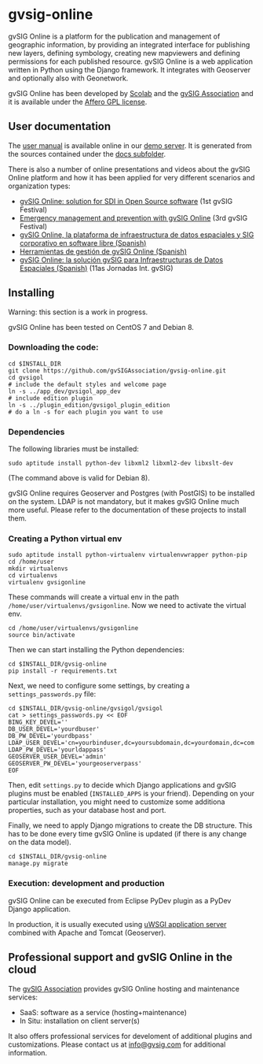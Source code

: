 # gvsig-online

gvSIG Online is a platform for the publication and management of geographic information, by providing 
an integrated interface for publishing new layers, defining symbology, creating new mapviewers and defining
permissions for each published resource. gvSIG Online is a web application written in Python using the
Django framework. It integrates with Geoserver and optionally also with Geonetwork.

gvSIG Online has been developed by [Scolab](http://www.scolab.es) and the [gvSIG Association](http://www.gvsig.com/) and it is available under the [Affero GPL license](https://www.gnu.org/licenses/agpl.html).

## User documentation

The [user manual](https://demo.gvsigonline.com/gvsigonline/core/documentation/) is available online in our 
[demo server](https://demo.gvsigonline.com/gvsigonline). It is generated from the sources contained
under the [docs subfolder](https://github.com/gvSIGAssociation/gvsig-online/tree/master/docs).

There is also a number of online presentations and videos about the gvSIG Online platform and how it has been
applied for very different scenarios and organization types:
* [gvSIG Online: solution for SDI in Open Source software](https://www.youtube.com/watch?v=mM6QPZmg92M) (1st gvSIG Festival)
* [Emergency management and prevention with gvSIG Online](https://www.youtube.com/watch?v=XgQqhmt66n8) (3rd gvSIG Festival)
* [gvSIG Online, la plataforma de infraestructura de datos espaciales y SIG corporativo en software libre (Spanish)](https://www.youtube.com/watch?v=47rEuQtAnaA)
* [Herramientas de gestión de gvSIG Online (Spanish)](https://www.youtube.com/watch?v=IOjsMA8iEdU)
* [gvSIG Online: la solución gvSIG para Infraestructuras de Datos Espaciales (Spanish)](https://www.youtube.com/watch?v=pfb_KlI3n8o) (11as Jornadas Int. gvSIG)

## Installing

Warning: this section is a work in progress.

gvSIG Online has been tested on CentOS 7 and Debian 8.

### Downloading the code:

```shell
cd $INSTALL_DIR
git clone https://github.com/gvSIGAssociation/gvsig-online.git
cd gvsigol
# include the default styles and welcome page
ln -s ../app_dev/gvsigol_app_dev
# include edition plugin
ln -s ../plugin_edition/gvsigol_plugin_edition
# do a ln -s for each plugin you want to use
```

### Dependencies

The following libraries must be installed:

```shell
sudo aptitude install python-dev libxml2 libxml2-dev libxslt-dev
```
(The command above is valid for Debian 8).

gvSIG Online requires Geoserver and Postgres (with PostGIS) to be installed on the system.
LDAP is not mandatory, but it makes gvSIG Online much more useful.
Please refer to the documentation of these projects to install them.

### Creating a Python virtual env

```shell
sudo aptitude install python-virtualenv virtualenvwrapper python-pip
cd /home/user
mkdir virtualenvs
cd virtualenvs
virtualenv gvsigonline
```
These commands will create a virtual env in the path `/home/user/virtualenvs/gvsigonline`.
Now we need to activate the virtual env.

```shell
cd /home/user/virtualenvs/gvsigonline
source bin/activate
```
Then we can start installing the Python dependencies:

```shell
cd $INSTALL_DIR/gvsig-online
pip install -r requirements.txt
```

Next, we need to configure some settings, by creating a `settings_passwords.py` file:

```shell
cd $INSTALL_DIR/gvsig-online/gvsigol/gvsigol
cat > settings_passwords.py << EOF
BING_KEY_DEVEL=''
DB_USER_DEVEL='yourdbuser'
DB_PW_DEVEL='yourdbpass'
LDAP_USER_DEVEL='cn=yourbinduser,dc=yoursubdomain,dc=yourdomain,dc=com'
LDAP_PW_DEVEL='yourldappass'
GEOSERVER_USER_DEVEL='admin'
GEOSERVER_PW_DEVEL='yourgeoserverpass'
EOF
```
Then, edit `settings.py` to decide which Django applications and gvSIG plugins must be enabled
(`INSTALLED_APPS` is your friend). Depending on your particular installation, you might need to
customize some additiona properties, such as your database host and port.

Finally, we need to apply Django migrations to create the DB structure. 
This has to be done every time gvSIG Online is updated (if there is any change on the data model).

```shell
cd $INSTALL_DIR/gvsig-online
manage.py migrate
```

### Execution: development and production

gvSIG Online can be executed from Eclipse PyDev plugin as a PyDev Django application.

In production, it is usually executed using [uWSGI application server](https://uwsgi-docs.readthedocs.io/en/latest/)
combined with Apache and Tomcat (Geoserver).

## Professional support and gvSIG Online in the cloud 

The [gvSIG Association](http://www.gvsig.com/) provides gvSIG Online hosting and maintenance services:
* SaaS: software as a service (hosting+maintenance)
* In Situ: installation on client server(s)

It also offers professional services for develoment of additional plugins and customizations. Please contact
us at info@gvsig.com for additional information.



